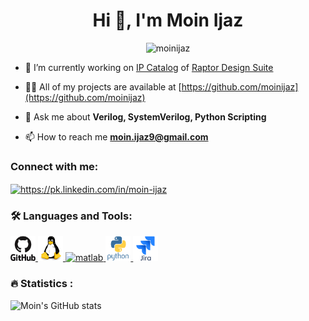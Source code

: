 <h1 align="center">Hi 👋, I'm Moin Ijaz</h1>


<p align="center"> <img src="https://komarev.com/ghpvc/?username=moinijaz&label=Profile%20views&color=0e75b6&style=flat" alt="moinijaz" /> </p>

<div id="badges" align="left">

- 🔭 I’m currently working on [IP Catalog](https://github.com/os-fpga/IP_Catalog) of [Raptor Design Suite](https://github.com/os-fpga/Raptor)

- 👨‍💻 All of my projects are available at [https://github.com/moinijaz](https://github.com/moinijaz)

- 💬 Ask me about **Verilog, SystemVerilog, Python Scripting**

- 📫 How to reach me **moin.ijaz9@gmail.com**

</div>

<h3 align="left">Connect with me:</h3>
<p align="left">
<a href="https://linkedin.com/in/moin-ijaz" target="blank"><img align="center" src="https://raw.githubusercontent.com/rahuldkjain/github-profile-readme-generator/master/src/images/icons/Social/linked-in-alt.svg" alt="https://pk.linkedin.com/in/moin-ijaz" height="30" width="40" /></a>
</p>

### :hammer_and_wrench: Languages and Tools:
<p align="left"> 
  <a href="https://github.com/" target="_blank" rel="noreferrer"> <img src="https://github.com/devicons/devicon/blob/master/icons/github/github-original-wordmark.svg" alt="git" width="40" height="40"/> </a> 
  <a href="https://www.linux.org/" target="_blank" rel="noreferrer"> <img src="https://raw.githubusercontent.com/devicons/devicon/master/icons/linux/linux-original.svg" alt="linux" width="40" height="40"/> </a> 
  <a href="https://www.mathworks.com/" target="_blank" rel="noreferrer"> <img src="https://upload.wikimedia.org/wikipedia/commons/2/21/Matlab_Logo.png" alt="matlab" width="40" height="40"/> </a> 
  <a href="https://www.python.org" target="_blank" rel="noreferrer"> <img src="https://github.com/devicons/devicon/blob/master/icons/python/python-original-wordmark.svg" alt="python" width="40" height="40"/> </a> 
  <a href="https://www.atlassian.com/software/jira" target="_blank" rel="noreferrer"> <img src="https://github.com/devicons/devicon/blob/master/icons/jira/jira-original-wordmark.svg" alt="jira" width="40" height="40"/> </a>
</p>

### :fire: Statistics :

![Moin's GitHub stats](https://github-readme-stats.vercel.app/api?username=moinijaz&theme=radical&show_icons=true)

